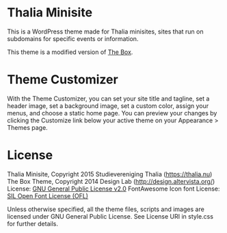 # Thalia Minisite

This is a WordPress theme made for Thalia minisites, sites that run on subdomains for specific events or information.

This theme is a modified version of [The Box](https://wordpress.org/themes/the-box/).

# Theme Customizer
With the Theme Customizer, you can set your site title and tagline, set a header image, set a background image, set a custom color, assign your menus, and choose a static home page. You can preview your changes by clicking the Customize link below your active theme on your Appearance > Themes page.


# License
Thalia Minisite, Copyright 2015 Studievereniging Thalia (https://thalia.nu)
The Box Theme, Copyright 2014 Design Lab (http://design.altervista.org/)
License: [GNU General Public License v2.0](http://www.gnu.org/licenses/gpl-2.0.html)
FontAwesome Icon font License: [SIL Open Font License (OFL)](http://scripts.sil.org/cms/scripts/page.php?site_id=nrsi&id=OFL)

Unless otherwise specified, all the theme files, scripts and images are licensed under GNU General Public License. See License URI in style.css for further details.